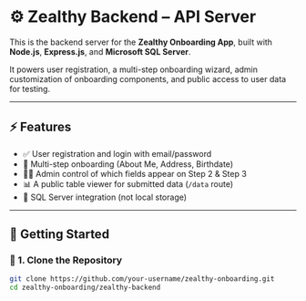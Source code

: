 # ⚙️ Zealthy Backend – API Server

This is the backend server for the **Zealthy Onboarding App**, built with **Node.js**, **Express.js**, and **Microsoft SQL Server**.

It powers user registration, a multi-step onboarding wizard, admin customization of onboarding components, and public access to user data for testing.

---

## ⚡ Features

- ✅ User registration and login with email/password
- 🔁 Multi-step onboarding (About Me, Address, Birthdate)
- 🧑‍💼 Admin control of which fields appear on Step 2 & Step 3
- 📊 A public table viewer for submitted data (`/data` route)
- 💾 SQL Server integration (not local storage)

---

## 🚀 Getting Started

### 📁 1. Clone the Repository

```bash
git clone https://github.com/your-username/zealthy-onboarding.git
cd zealthy-onboarding/zealthy-backend
